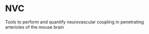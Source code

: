 # NVC
Tools to perform and quantify neurovascular coupling in penetrating arterioles of the mouse brain 
